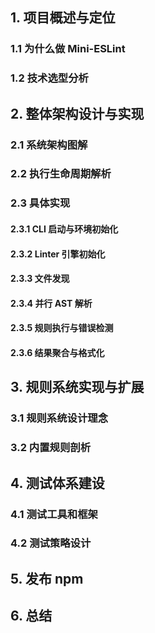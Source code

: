 ## 1. 项目概述与定位

### 1.1 为什么做 Mini-ESLint

### 1.2 技术选型分析

## 2. 整体架构设计与实现

### 2.1 系统架构图解

### 2.2 执行生命周期解析

### 2.3 具体实现

#### 2.3.1 CLI 启动与环境初始化

#### 2.3.2 Linter 引擎初始化

#### 2.3.3 文件发现

#### 2.3.4 并行 AST 解析

#### 2.3.5 规则执行与错误检测

#### 2.3.6 结果聚合与格式化

## 3. 规则系统实现与扩展

### 3.1 规则系统设计理念

### 3.2 内置规则剖析

## 4. 测试体系建设

### 4.1 测试工具和框架

### 4.2 测试策略设计

## 5. 发布 npm

## 6. 总结
